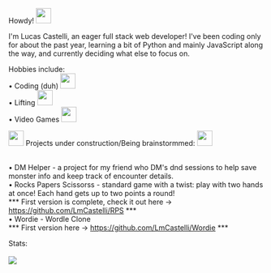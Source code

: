 Howdy! <img width="30px" src="https://emojipedia-us.s3.dualstack.us-west-1.amazonaws.com/thumbs/320/google/313/cowboy-hat-face_1f920.png" /> 

I'm Lucas Castelli, an eager full stack web developer! I've been coding only for about the past year, learning a bit of Python and mainly JavaScript along the way, and currently deciding what else to focus on.

Hobbies include: </br>
• Coding (duh) <img width="30px" src="https://emojipedia-us.s3.dualstack.us-west-1.amazonaws.com/thumbs/320/google/313/man-technologist_1f468-200d-1f4bb.png"> </br>
• Lifting <img width="30px" src="https://emojipedia-us.s3.dualstack.us-west-1.amazonaws.com/thumbs/320/google/40/weight-lifter_1f3cb.png"> </br>
• Video Games <img width="30px" src="https://emojipedia-us.s3.dualstack.us-west-1.amazonaws.com/thumbs/320/google/313/joystick_1f579-fe0f.png"> </br>

<img width="30px" src="https://emojipedia-us.s3.dualstack.us-west-1.amazonaws.com/thumbs/240/google/313/construction_1f6a7.png"> Projects under construction/Being brainstormmed: <img width="30px" src="https://emojipedia-us.s3.dualstack.us-west-1.amazonaws.com/thumbs/240/google/313/construction_1f6a7.png"> </br> </br> 

• DM Helper - a project for my friend who DM's dnd sessions to help save monster info and keep track of encounter details. </br>
• Rocks Papers Scissorss - standard game with a twist: play with two hands at once! Each hand gets up to two points a round! </br>
*** First version is complete, check it out here -> https://github.com/LmCastelli/RPS *** </br>
• Wordie - Wordle Clone </br>
*** First version here -> https://github.com/LmCastelli/Wordie *** </br>

Stats: </br> </br>
<img src="https://github-readme-stats.vercel.app/api?username=LmCastelli">
